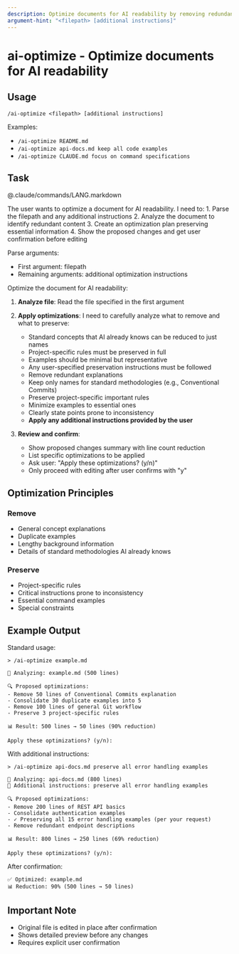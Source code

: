 ```yaml
---
description: Optimize documents for AI readability by removing redundancy
argument-hint: "<filepath> [additional instructions]"
---
```


# ai-optimize - Optimize documents for AI readability

## Usage
```
/ai-optimize <filepath> [additional instructions]
```

Examples:
- `/ai-optimize README.md`
- `/ai-optimize api-docs.md keep all code examples`
- `/ai-optimize CLAUDE.md focus on command specifications`

## Task

@.claude/commands/LANG.markdown

<ultrathink>
The user wants to optimize a document for AI readability. I need to:
1. Parse the filepath and any additional instructions
2. Analyze the document to identify redundant content
3. Create an optimization plan preserving essential information
4. Show the proposed changes and get user confirmation before editing
</ultrathink>

Parse arguments:
- First argument: filepath
- Remaining arguments: additional optimization instructions

Optimize the document for AI readability:

1. **Analyze file**: Read the file specified in the first argument

2. **Apply optimizations**:
   <ultrathink>
   I need to carefully analyze what to remove and what to preserve:
   - Standard concepts that AI already knows can be reduced to just names
   - Project-specific rules must be preserved in full
   - Examples should be minimal but representative
   - Any user-specified preservation instructions must be followed
   </ultrathink>
   
   - Remove redundant explanations
   - Keep only names for standard methodologies (e.g., Conventional Commits)
   - Preserve project-specific important rules
   - Minimize examples to essential ones
   - Clearly state points prone to inconsistency
   - **Apply any additional instructions provided by the user**

3. **Review and confirm**:
   - Show proposed changes summary with line count reduction
   - List specific optimizations to be applied
   - Ask user: "Apply these optimizations? (y/n)"
   - Only proceed with editing after user confirms with "y"

## Optimization Principles

### Remove
- General concept explanations
- Duplicate examples
- Lengthy background information
- Details of standard methodologies AI already knows

### Preserve
- Project-specific rules
- Critical instructions prone to inconsistency
- Essential command examples
- Special constraints

## Example Output

Standard usage:
```
> /ai-optimize example.md

📄 Analyzing: example.md (500 lines)

🔍 Proposed optimizations:
- Remove 50 lines of Conventional Commits explanation
- Consolidate 30 duplicate examples into 5
- Remove 100 lines of general Git workflow
- Preserve 3 project-specific rules

📊 Result: 500 lines → 50 lines (90% reduction)

Apply these optimizations? (y/n):
```

With additional instructions:
```
> /ai-optimize api-docs.md preserve all error handling examples

📄 Analyzing: api-docs.md (800 lines)
📌 Additional instructions: preserve all error handling examples

🔍 Proposed optimizations:
- Remove 200 lines of REST API basics
- Consolidate authentication examples
- ✓ Preserving all 15 error handling examples (per your request)
- Remove redundant endpoint descriptions

📊 Result: 800 lines → 250 lines (69% reduction)

Apply these optimizations? (y/n):
```

After confirmation:
```
✅ Optimized: example.md
📊 Reduction: 90% (500 lines → 50 lines)
```

## Important Note
- Original file is edited in place after confirmation
- Shows detailed preview before any changes
- Requires explicit user confirmation